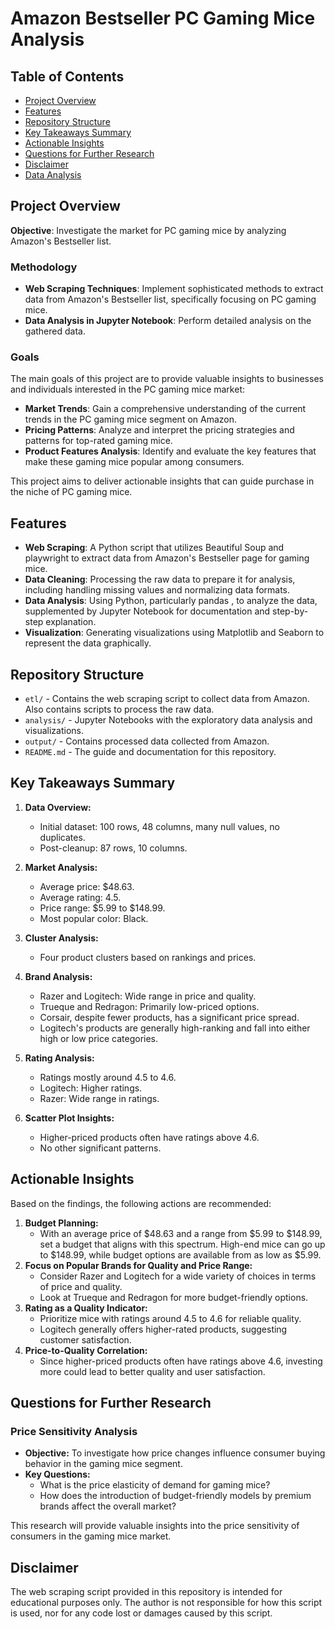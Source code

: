 # Amazon Bestseller PC Gaming Mice Analysis

## Table of Contents

- [Project Overview](#project-overview)
- [Features](#features)
- [Repository Structure](#repository-structure)
- [Key Takeaways Summary](#key-takeaways-summary)
- [Actionable Insights](#actionable-insights)
- [Questions for Further Research](#questions-for-further-research)
- [Disclaimer](#disclaimer)
- [Data Analysis](analysis/analysis.ipynb)

## Project Overview

**Objective**: Investigate the market for PC gaming mice by analyzing Amazon's Bestseller list.

### Methodology

- **Web Scraping Techniques**: Implement sophisticated methods to extract data from Amazon's Bestseller list, specifically focusing on PC gaming mice.
- **Data Analysis in Jupyter Notebook**: Perform detailed analysis on the gathered data.

### Goals

The main goals of this project are to provide valuable insights to businesses and individuals interested in the PC gaming mice market:

- **Market Trends**: Gain a comprehensive understanding of the current trends in the PC gaming mice segment on Amazon.
- **Pricing Patterns**: Analyze and interpret the pricing strategies and patterns for top-rated gaming mice.
- **Product Features Analysis**: Identify and evaluate the key features that make these gaming mice popular among consumers.

This project aims to deliver actionable insights that can guide purchase in the niche of PC gaming mice.

## Features

- **Web Scraping**: A Python script that utilizes Beautiful Soup and playwright to extract data from Amazon's Bestseller page for gaming mice.
- **Data Cleaning**: Processing the raw data to prepare it for analysis, including handling missing values and normalizing data formats.
- **Data Analysis**: Using Python, particularly pandas , to analyze the data, supplemented by Jupyter Notebook for documentation and step-by-step explanation.
- **Visualization**: Generating visualizations using Matplotlib and Seaborn to represent the data graphically.

## Repository Structure

- `etl/` - Contains the web scraping script to collect data from Amazon. Also contains scripts to process the raw data.
- `analysis/` - Jupyter Notebooks with the exploratory data analysis and visualizations.
- `output/` - Contains processed data collected from Amazon.
- `README.md` - The guide and documentation for this repository.

## Key Takeaways Summary

1. **Data Overview:**
   - Initial dataset: 100 rows, 48 columns, many null values, no duplicates.
   - Post-cleanup: 87 rows, 10 columns.

2. **Market Analysis:**
   - Average price: $48.63.
   - Average rating: 4.5.
   - Price range: $5.99 to $148.99.
   - Most popular color: Black.

3. **Cluster Analysis:**
   - Four product clusters based on rankings and prices.

4. **Brand Analysis:**
   - Razer and Logitech: Wide range in price and quality.
   - Trueque and Redragon: Primarily low-priced options.
   - Corsair, despite fewer products, has a significant price spread.
   - Logitech's products are generally high-ranking and fall into either high or low price categories.

5. **Rating Analysis:**
   - Ratings mostly around 4.5 to 4.6.
   - Logitech: Higher ratings.
   - Razer: Wide range in ratings.

6. **Scatter Plot Insights:**
   - Higher-priced products often have ratings above 4.6.
   - No other significant patterns.

## Actionable Insights

Based on the findings, the following actions are recommended:

1. **Budget Planning:**
    - With an average price of $48.63 and a range from $5.99 to $148.99, set a budget that aligns with this spectrum. High-end mice can go up to $148.99, while budget options are available from as low as $5.99.
2. **Focus on Popular Brands for Quality and Price Range:**
    - Consider Razer and Logitech for a wide variety of choices in terms of price and quality.
    - Look at Trueque and Redragon for more budget-friendly options.
3. **Rating as a Quality Indicator:**
    - Prioritize mice with ratings around 4.5 to 4.6 for reliable quality.
    - Logitech generally offers higher-rated products, suggesting customer satisfaction.
4. **Price-to-Quality Correlation:**
    - Since higher-priced products often have ratings above 4.6, investing more could lead to better quality and user satisfaction.

## Questions for Further Research

### Price Sensitivity Analysis

- **Objective:** To investigate how price changes influence consumer buying behavior in the gaming mice segment.
- **Key Questions:**
  - What is the price elasticity of demand for gaming mice?
  - How does the introduction of budget-friendly models by premium brands affect the overall market?

This research will provide valuable insights into the price sensitivity of consumers in the gaming mice market.

## Disclaimer

The web scraping script provided in this repository is intended for educational purposes only. The author is not responsible for how this script is used, nor for any code lost or damages caused by this script.
